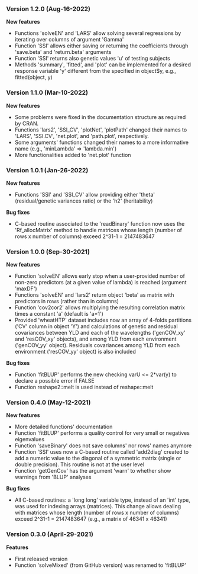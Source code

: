 ### Version 1.2.0 (Aug-16-2022)

**New features**

  - Functions 'solveEN' and 'LARS' allow solving several regressions by iterating over columns of argument 'Gamma'
  - Function 'SSI' allows either saving or returning the coefficients through 'save.beta' and 'return.beta' arguments
  - Function 'SSI' returns also genetic values 'u' of testing subjects
  - Methods 'summary', 'fitted', and 'plot' can be implemented for a desired response variable 'y' different from the specified in object$y, e.g., fitted(object, y)


### Version 1.1.0 (Mar-10-2022)

**New features**

  - Some problems were fixed in the documentation structure as required by CRAN.
  - Functions 'lars2', 'SSI_CV', 'plotNet', 'plotPath' changed their names to 'LARS', 'SSI.CV', 'net.plot', and 'path.plot', respectively.
  - Some arguments' functions changed their names to a more informative name (e.g., 'minLambda' => 'lambda.min')
  - More functionalities added to 'net.plot' function


### Version 1.0.1 (Jan-26-2022)

**New features**

  - Functions 'SSI' and 'SSI_CV' allow providing either 'theta' (residual/genetic variances ratio) or the 'h2' (heritability)

**Bug fixes**

  - C-based routine associated to the 'readBinary' function now uses the 'Rf_allocMatrix' method to handle matrices whose length (number of rows x number of columns) exceed 2^31-1 = 2147483647


### Version 1.0.0 (Sep-30-2021)

**New features**

  - Function 'solveEN' allows early stop when a user-provided number of non-zero predictors (at a given value of lambda) is reached (argument 'maxDF')
  - Functions 'solveEN' and 'lars2' return object 'beta' as matrix with predictors in rows (rather than in columns)
  - Function 'cov2cor2' allows multiplying the resulting correlation matrix times a constant 'a' (default is 'a=1')
  - Provided 'wheatHTP' dataset includes now an array of 4-folds partitions ('CV' column in object 'Y') and calculations of genetic and residual covariances between YLD and each of the wavelengths ('genCOV_xy' and 'resCOV_xy' objects), and among YLD from each environment ('genCOV_yy' object). Residuals covariances among YLD from each environment ('resCOV_yy' object) is also included

**Bug fixes**

  - Function 'fitBLUP' performs the new checking varU <= 2*var(y) to declare a possible error if FALSE
  - Function reshape2::melt is used instead of reshape::melt


### Version 0.4.0 (May-12-2021)

**New features**

  - More detailed functions' documentation
  - Function 'fitBLUP' performs a quality control for very small or negatives eigenvalues
  - Function 'saveBinary' does not save columns' nor rows' names anymore
  - Function 'SSI' uses now a C-based routine called 'add2diag' created to add a numeric value to the diagonal of a symmetric matrix (single or double precision). This routine is not at the user level
  - Function 'getGenCov' has the argument 'warn' to whether show warnings from 'BLUP' analyses

**Bug fixes**

  - All C-based routines: a 'long long' variable type, instead of an 'int' type, was used for indexing arrays (matrices). This change allows dealing with matrices whose length (number of rows x number of columns) exceed 2^31-1 = 2147483647 (e.g., a matrix of 46341 x 46341)  


### Version 0.3.0 (April-29-2021)

**Features**

- First released version
- Function 'solveMixed' (from GitHub version) was renamed to 'fitBLUP'
